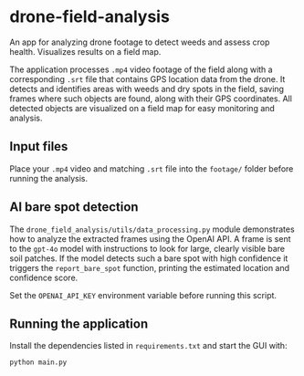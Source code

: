 # drone-field-analysis
An app for analyzing drone footage to detect weeds and assess crop health. Visualizes results on a field map.

The application processes `.mp4` video footage of the field along with a corresponding `.srt` file that contains GPS location data from the drone.
It detects and identifies areas with weeds and dry spots in the field, saving frames where such objects are found, along with their GPS coordinates.
All detected objects are visualized on a field map for easy monitoring and analysis.

## Input files
Place your `.mp4` video and matching `.srt` file into the `footage/` folder before running the analysis.

## AI bare spot detection

The `drone_field_analysis/utils/data_processing.py` module demonstrates how to analyze the extracted frames using
the OpenAI API. A frame is sent to the `gpt-4o` model with instructions to look
for large, clearly visible bare soil patches. If the model detects such a bare
spot with high confidence it triggers the `report_bare_spot` function, printing
the estimated location and confidence score.

Set the `OPENAI_API_KEY` environment variable before running this script.

## Running the application

Install the dependencies listed in `requirements.txt` and start the GUI with:

```bash
python main.py
```
